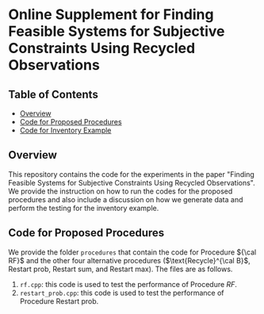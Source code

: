 # Online Supplement for Finding Feasible Systems for Subjective Constraints Using Recycled Observations

## Table of Contents
- [Overview](#overview)
- [Code for Proposed Procedures](#procedure)
- [Code for Inventory Example](#inventory)

## <a name="overview"/> Overview

This repository contains the code for the experiments in the paper "Finding Feasible Systems for Subjective Constraints Using Recycled Observations". We provide the instruction on how to run the codes for the proposed procedures and also include a discussion on how we generate data and perform the testing for the inventory example. 

## <a name="procedure"/> Code for Proposed Procedures

We provide the folder `procedures` that contain the code for Procedure ${\cal RF}$ and the other four alternative procedures ($\text{Recycle}^{\cal B}$, Restart prob, Restart sum, and Restart max). The files are as follows. 
1. `rf.cpp`: this code is used to test the performance of Procedure $RF$. 
2. `restart_prob.cpp`: this code is used to test the performance of Procedure Restart prob.
